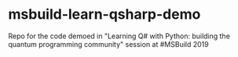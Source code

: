 # msbuild-learn-qsharp-demo
Repo for the code demoed in "Learning Q# with Python: building the quantum programming community" session at #MSBuild 2019
